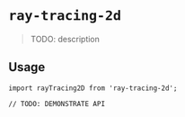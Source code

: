 # `ray-tracing-2d`

> TODO: description

## Usage

```
import rayTracing2D from 'ray-tracing-2d';

// TODO: DEMONSTRATE API
```
